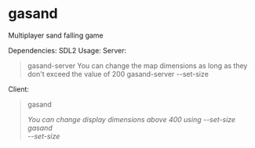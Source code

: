 # gasand
Multiplayer sand falling game 

Dependencies: SDL2
Usage:
Server: 
> gasand-server <port> 
You can change the map dimensions as long as they don't exceed the value of 200
> gasand-server <port> --set-size <width> <height>

Client:
> gasand <address> <port> 
You can change display dimensions above 400 using --set-size
> gasand <address> <port> --set-size <width> <height>
